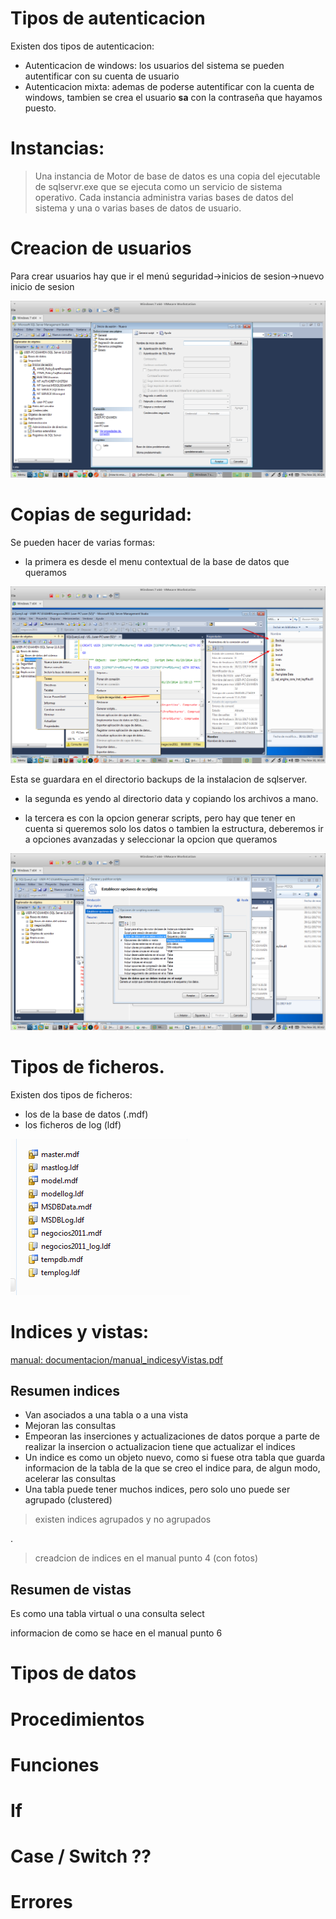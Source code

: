# Tipos de autenticacion

Existen dos tipos de autenticacion:
* Autenticacion de windows: los usuarios del sistema se pueden autentificar con su cuenta de usuario
* Autenticacion mixta: ademas de poderse autentificar con la cuenta de windows, tambien se crea el usuario **sa** con la contraseña que hayamos puesto.

# Instancias:

> Una instancia de Motor de base de datos es una copia del ejecutable de sqlservr.exe que se ejecuta como un servicio de sistema operativo. Cada instancia administra varias bases de datos del sistema y una o varias bases de datos de usuario.

# Creacion de usuarios

Para crear usuarios hay que ir el menú seguridad->inicios de sesion->nuevo inicio de sesion

![](assets/markdown-img-paste-20171130002508969.png)

# Copias de seguridad:

Se pueden hacer de varias formas:

* la primera es desde el menu contextual de la base de datos que queramos

![](assets/markdown-img-paste-2017113000400932.png)

Esta se guardara en el directorio backups de la instalacion de sqlserver.

* la segunda es yendo al directorio data y copiando los archivos a mano.

* la tercera es con la opcion generar scripts, pero hay que tener en cuenta si queremos solo los datos o tambien la estructura, deberemos ir a opciones avanzadas y seleccionar la opcion que queramos

![](assets/markdown-img-paste-20171130004351688.png)

# Tipos de ficheros.

Existen dos tipos de ficheros:
* los de la base de datos (.mdf)
* los ficheros de log (ldf)

![](assets/markdown-img-paste-20171130004655498.png)

# Indices y vistas:

[manual: documentacion/manual_indicesyVistas.pdf](../documentacion/manual_indicesyVistas.pdf)

## Resumen indices

* Van asociados a una tabla o a una vista
* Mejoran las consultas
* Empeoran las inserciones y actualizaciones de datos porque a parte de realizar la insercion o actualizacion tiene que actualizar el indices
* Un indice es como un objeto nuevo, como si fuese otra tabla que guarda informacion de la tabla de la que se creo el indice para, de algun modo, acelerar las consultas
* Una tabla puede tener muchos indices, pero solo uno puede ser agrupado (clustered)

> existen indices agrupados y no agrupados

.

> creadcion de indices en el manual punto 4 (con fotos)

## Resumen de vistas

Es como una tabla virtual o una consulta select

informacion de como se hace en el manual punto 6


# Tipos de datos

# Procedimientos

# Funciones

# If

# Case / Switch ??

# Errores
